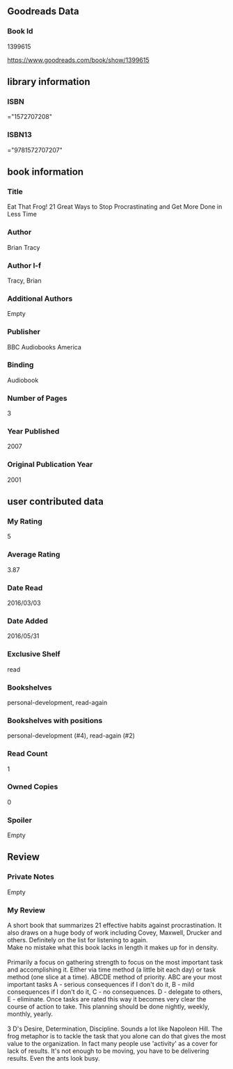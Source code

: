 <!-- This template shows how to bulk convert all columns of data into one markdown file -->
<!-- caveat: substitution key matches column headers from default export. You will get a KeyError if there's a mismatch -->

## Goodreads Data

### Book Id 

1399615

https://www.goodreads.com/book/show/1399615

## library information

### ISBN 
="1572707208"

### ISBN13 
="9781572707207"

## book information

### Title
Eat That Frog! 21 Great Ways to Stop Procrastinating and Get More Done in Less Time

### Author 
Brian Tracy

### Author l-f 
Tracy, Brian

### Additional Authors
Empty

### Publisher 
BBC Audiobooks America

### Binding
Audiobook

### Number of Pages
3

### Year Published
2007

### Original Publication Year 
2001

## user contributed data

### My Rating
5

### Average Rating
3.87

### Date Read
2016/03/03

### Date Added
2016/05/31

### Exclusive Shelf
read

### Bookshelves
personal-development, read-again

### Bookshelves with positions
personal-development (#4), read-again (#2)

### Read Count
1

### Owned Copies
0

### Spoiler 
Empty

## Review

### Private Notes
Empty

### My Review
A short book that summarizes 21 effective habits against procrastination. It also draws on a huge body of work including Covey, Maxwell, Drucker and others. Definitely on the list for listening to again.<br/>Make no mistake what this book lacks in length it makes up for in density.<br/><br/>Primarily a focus on gathering strength to focus on the most important task and accomplishing it. Either via time method (a little bit each day) or task method (one slice at a time). ABCDE method of priority. ABC are your most important tasks A - serious consequences if I don't do it, B - mild consequences if I don't do it, C - no consequences. D - delegate to others, E - eliminate. Once tasks are rated this way it becomes very clear the course of action to take. This planning should be done nightly, weekly, monthly, yearly.<br/><br/>3 D's Desire, Determination, Discipline. Sounds a lot like Napoleon Hill. The frog metaphor is to tackle the task that you alone can do that gives the most value to the organization. In fact many people use 'activity' as a cover for lack of results. It's not enough to be moving, you have to be delivering results. Even the ants look busy.